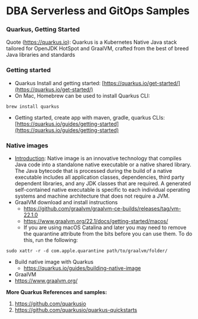 # DBA Serverless and GitOps Samples

### Quarkus, Getting Started

Quote (https://quarkus.io): Quarkus is a Kubernetes Native Java stack tailored for OpenJDK HotSpot and GraalVM, crafted from the best of breed Java libraries and standards

### Getting started
- Quarkus Install and getting started: [https://quarkus.io/get-started/](https://quarkus.io/get-started/)
- On Mac, Homebrew can be used to install Quarkus CLI:
```shell
brew install quarkus
```  
- Getting started, create app with maven, gradle, quarkus CLIs: [https://quarkus.io/guides/getting-started](https://quarkus.io/guides/getting-started)

### Native images
- [Introduction](https://www.graalvm.org/22.1/docs/introduction/): Native image is an innovative technology that compiles Java code into a standalone native executable or a native shared library. The Java bytecode that is processed during the build of a native executable includes all application classes, dependencies, third party dependent libraries, and any JDK classes that are required. A generated self-contained native executable is specific to each individual operating systems and machine architecture that does not require a JVM.
- GraalVM download and install instructions
  - https://github.com/graalvm/graalvm-ce-builds/releases/tag/vm-22.1.0
  - https://www.graalvm.org/22.1/docs/getting-started/macos/
  - If you are using macOS Catalina and later you may need to remove the quarantine attribute from the bits before you can use them. To do this, run the following:
```shell
sudo xattr -r -d com.apple.quarantine path/to/graalvm/folder/
```
- Build native image with Quarkus
    - https://quarkus.io/guides/building-native-image
- GraalVM
- https://www.graalvm.org/
  
**More Quarkus References and samples:**
1. https://github.com/quarkusio
2. https://github.com/quarkusio/quarkus-quickstarts